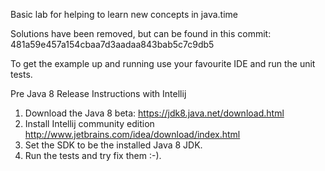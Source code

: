 Basic lab for helping to learn new concepts in java.time

Solutions have been removed, but can be found in this commit: 481a59e457a154cbaa7d3aadaa843bab5c7c9db5

To get the example up and running use your favourite IDE and run the unit tests.

Pre Java 8 Release Instructions with Intellij

1. Download the Java 8 beta: https://jdk8.java.net/download.html
1. Install Intellij community edition http://www.jetbrains.com/idea/download/index.html
1. Set the SDK to be the installed Java 8 JDK.
1. Run the tests and try fix them :-).
